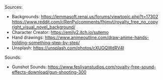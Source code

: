 Sources:

- Backgrounds: https://lemmasoft.renai.us/forums/viewtopic.php?t=17302
https://www.reddit.com/r/RenPy/comments/fhjmvt/royalty_free_no_copyright_visual_novel_background/
- Character Creator: https://emily2.itch.io/sutemo
- Hand drawings: https://www.animeoutline.com/draw-anime-hands-holding-something-step-by-step/
- Unsplash: https://unsplash.com/photos/cXUOQWdRV4I

Sounds:
- Gunshot Sounds: https://www.fesliyanstudios.com/royalty-free-sound-effects-download/gun-shooting-300


